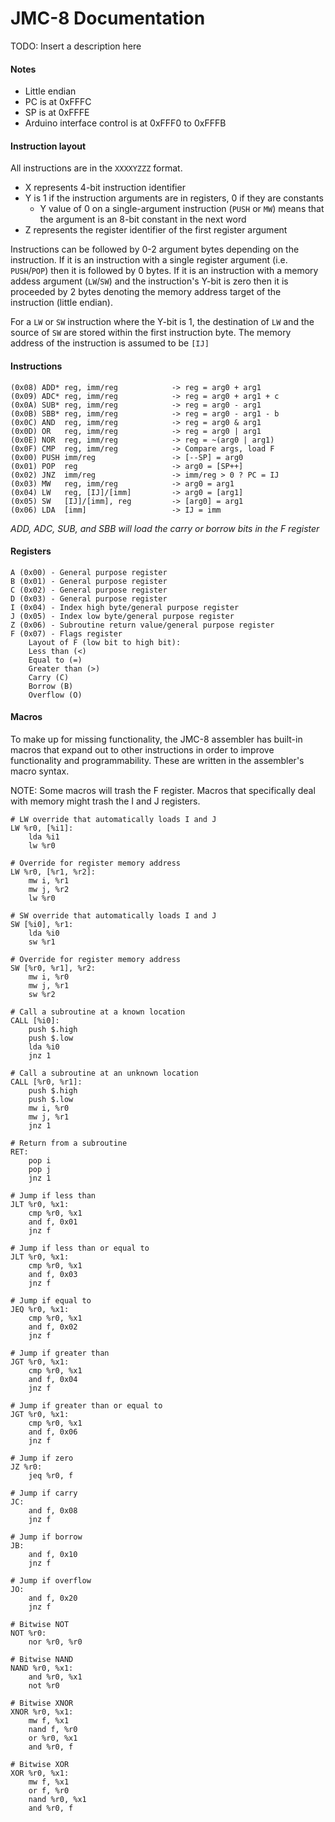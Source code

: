 # JMC-8 Documentation

TODO: Insert a description here

#### Notes

- Little endian
- PC is at 0xFFFC
- SP is at 0xFFFE
- Arduino interface control is at 0xFFF0 to 0xFFFB

#### Instruction layout

All instructions are in the `XXXXYZZZ` format.

- X represents 4-bit instruction identifier
- Y is 1 if the instruction arguments are in registers, 0 if they are constants
  - Y value of 0 on a single-argument instruction (`PUSH` or `MW`) means that the argument is an 8-bit constant in the next word
- Z represents the register identifier of the first register argument

Instructions can be followed by 0-2 argument bytes depending on the instruction.  If it is an instruction with a single register argument (i.e. `PUSH`/`POP`) then it is followed by 0 bytes. If it is an instruction with a memory addess argument (`LW`/`SW`) and the instruction's Y-bit is zero then it is proceeded by 2 bytes denoting the memory address target of the instruction (little endian).

For a `LW` or `SW` instruction where the Y-bit is 1, the destination of `LW` and the source of `SW` are stored within the first instruction byte. The memory address of the instruction is assumed to be `[IJ]`

#### Instructions

````assembly
(0x08) ADD* reg, imm/reg			-> reg = arg0 + arg1
(0x09) ADC* reg, imm/reg			-> reg = arg0 + arg1 + c
(0x0A) SUB* reg, imm/reg			-> reg = arg0 - arg1
(0x0B) SBB* reg, imm/reg			-> reg = arg0 - arg1 - b
(0x0C) AND  reg, imm/reg			-> reg = arg0 & arg1
(0x0D) OR   reg, imm/reg			-> reg = arg0 | arg1
(0x0E) NOR  reg, imm/reg			-> reg = ~(arg0 | arg1)
(0x0F) CMP  reg, imm/reg			-> Compare args, load F 
(0x00) PUSH imm/reg					-> [--SP] = arg0
(0x01) POP  reg						-> arg0 = [SP++]
(0x02) JNZ  imm/reg		            -> imm/reg > 0 ? PC = IJ
(0x03) MW   reg, imm/reg			-> arg0 = arg1
(0x04) LW   reg, [IJ]/[imm]	        -> arg0 = [arg1]
(0x05) SW   [IJ]/[imm], reg	        -> [arg0] = arg1
(0x06) LDA  [imm]					-> IJ = imm
````

*ADD, ADC, SUB, and SBB will load the carry or borrow bits in the F register*


#### Registers

```assembly
A (0x00) - General purpose register
B (0x01) - General purpose register
C (0x02) - General purpose register
D (0x03) - General purpose register
I (0x04) - Index high byte/general purpose register
J (0x05) - Index low byte/general purpose register
Z (0x06) - Subroutine return value/general purpose register
F (0x07) - Flags register
	Layout of F (low bit to high bit):
	Less than (<)
	Equal to (=)
	Greater than (>)
	Carry (C)
	Borrow (B)
	Overflow (O)
```

#### Macros

To make up for missing functionality, the JMC-8 assembler has built-in macros that expand out to other instructions in order to improve functionality and programmability. These are written in the assembler's macro syntax.

NOTE: Some macros will trash the F register. Macros that specifically deal with memory might trash the I and J registers.

```assembly
# LW override that automatically loads I and J
LW %r0, [%i1]:
	lda %i1
	lw %r0

# Override for register memory address	
LW %r0, [%r1, %r2]:
	mw i, %r1
	mw j, %r2
	lw %r0
	
# SW override that automatically loads I and J
SW [%i0], %r1:
	lda %i0
	sw %r1
	
# Override for register memory address
SW [%r0, %r1], %r2:
	mw i, %r0
	mw j, %r1
	sw %r2

# Call a subroutine at a known location
CALL [%i0]:
	push $.high
	push $.low
	lda %i0
	jnz 1
	
# Call a subroutine at an unknown location
CALL [%r0, %r1]:
	push $.high
	push $.low
	mw i, %r0
	mw j, %r1
	jnz 1

# Return from a subroutine
RET:
	pop i
	pop j
	jnz 1

# Jump if less than
JLT %r0, %x1:
	cmp %r0, %x1
	and f, 0x01
	jnz f

# Jump if less than or equal to
JLT %r0, %x1:
	cmp %r0, %x1
	and f, 0x03
	jnz f

# Jump if equal to
JEQ %r0, %x1:
	cmp %r0, %x1
	and f, 0x02
	jnz f

# Jump if greater than
JGT %r0, %x1:
	cmp %r0, %x1
	and f, 0x04
	jnz f

# Jump if greater than or equal to
JGT %r0, %x1:
	cmp %r0, %x1
	and f, 0x06
	jnz f

# Jump if zero
JZ %r0:
	jeq %r0, f
	
# Jump if carry
JC:
	and f, 0x08
	jnz f
	
# Jump if borrow
JB:
	and f, 0x10
	jnz f

# Jump if overflow
JO:
	and f, 0x20
	jnz f
	
# Bitwise NOT
NOT %r0:
	nor %r0, %r0

# Bitwise NAND
NAND %r0, %x1:
	and %r0, %x1
	not %r0

# Bitwise XNOR
XNOR %r0, %x1:
	mw f, %x1
	nand f, %r0
	or %r0, %x1
	and %r0, f

# Bitwise XOR
XOR %r0, %x1:
	mw f, %x1
	or f, %r0
	nand %r0, %x1
	and %r0, f
```

